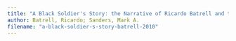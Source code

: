 ```yaml
---
title: "A Black Soldier's Story: the Narrative of Ricardo Batrell and the Cuban War of Independence"
author: Batrell, Ricardo; Sanders, Mark A.
filename: "a-black-soldier-s-story-batrell-2010"
---
```

